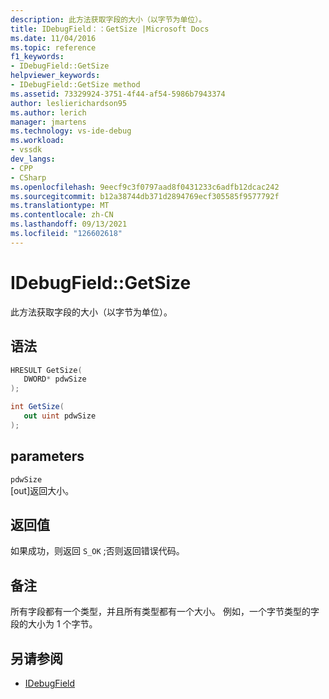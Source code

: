 ```yaml
---
description: 此方法获取字段的大小（以字节为单位）。
title: IDebugField：：GetSize |Microsoft Docs
ms.date: 11/04/2016
ms.topic: reference
f1_keywords:
- IDebugField::GetSize
helpviewer_keywords:
- IDebugField::GetSize method
ms.assetid: 73329924-3751-4f44-af54-5986b7943374
author: leslierichardson95
ms.author: lerich
manager: jmartens
ms.technology: vs-ide-debug
ms.workload:
- vssdk
dev_langs:
- CPP
- CSharp
ms.openlocfilehash: 9eecf9c3f0797aad8f0431233c6adfb12dcac242
ms.sourcegitcommit: b12a38744db371d2894769ecf305585f9577792f
ms.translationtype: MT
ms.contentlocale: zh-CN
ms.lasthandoff: 09/13/2021
ms.locfileid: "126602618"
---
```

# <a name="idebugfieldgetsize"></a>IDebugField::GetSize
此方法获取字段的大小（以字节为单位）。

## <a name="syntax"></a>语法

```cpp
HRESULT GetSize( 
   DWORD* pdwSize
);
```

```csharp
int GetSize(
   out uint pdwSize
);
```

## <a name="parameters"></a>parameters
`pdwSize`\
[out]返回大小。

## <a name="return-value"></a>返回值
 如果成功，则返回 `S_OK` ;否则返回错误代码。

## <a name="remarks"></a>备注
 所有字段都有一个类型，并且所有类型都有一个大小。 例如，一个字节类型的字段的大小为 1 个字节。

## <a name="see-also"></a>另请参阅
- [IDebugField](../../../extensibility/debugger/reference/idebugfield.md)
